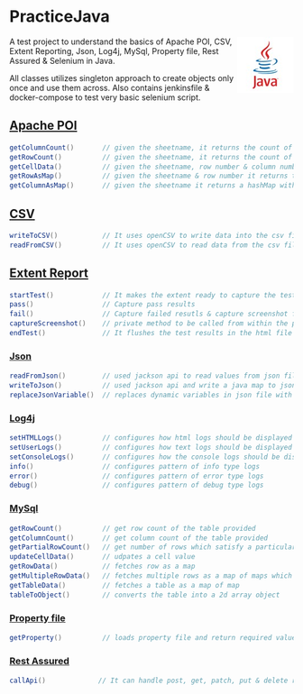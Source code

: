 # PracticeJava
<img align="right" width="100" height="100" src="https://github.com/anuj-nits/PracticeJava/blob/master/java.jpg">

A test project to understand the basics of Apache POI, CSV, Extent Reporting, Json, Log4j, MySql, Property file, Rest Assured & Selenium in Java.

All classes utilizes singleton approach to create objects only once and use them across.
Also contains jenkinsfile & docker-compose to test very basic selenium script.

## [Apache POI](https://github.com/anuj-nits/PracticeJava/tree/master/src/main/java/excelManager)
```java
getColumnCount()       // given the sheetname, it returns the count of column of any excel sheet
getRowCount()          // given the sheetname, it returns the count of rows of any excel sheet
getCellData()          // given the sheetname, row number & column number it returns the value of a particular excel cell
getRowAsMap()          // given the sheetname & row number it returns the complete excel row returned as a hashMap
getColumnAsMap()       // given the sheetname it returns a hashMap with first column as key and second column as its value
```

## [CSV](https://github.com/anuj-nits/PracticeJava/tree/master/src/main/java/csvManager)
```java
writeToCSV()           // It uses openCSV to write data into the csv file, each cell at a time
readFromCSV()          // It uses openCSV to read data from the csv file, each cell at a time
```

## [Extent Report](https://github.com/anuj-nits/PracticeJava/tree/master/src/main/java/extentManager)
```java
startTest()            // It makes the extent ready to capture the test results
pass()                 // Capture pass results
fail()                 // Capture failed resutls & capture screenshot for the screen
captureScreenshot()    // private method to be called from within the pass() or fail() methods
endTest()              // It flushes the test results in the html file created at the location: /src/test/resources/report/
```
### [Json](https://github.com/anuj-nits/PracticeJava/tree/master/src/main/java/jsonManager)
```java
readFromJson()         // used jackson api to read values from json file and return a java map
writeToJson()          // used jackson api and write a java map to json file
replaceJsonVariable()  // replaces dynamic variables in json file with actual values provided as parameter
```

### [Log4j](https://github.com/anuj-nits/PracticeJava/tree/master/src/main/java/logManager)
```java
setHTMLLogs()          // configures how html logs should be displayed and where the logs should be stored
setUserLogs()          // configures how text logs should be displayed and where the logs should be stored
setConsoleLogs()       // configures how the console logs should be displayed
info()                 // configures pattern of info type logs
error()                // configures pattern of error type logs
debug()                // configures pattern of debug type logs
```

### [MySql](https://github.com/anuj-nits/PracticeJava/tree/master/src/main/java/mysqlManager)
```java
getRowCount()          // get row count of the table provided
getColumnCount()       // get column count of the table provided
getPartialRowCount()   // get number of rows which satisfy a particular condition
updateCellData()       // udpates a cell value
getRowData()           // fetches row as a map
getMultipleRowData()   // fetches multiple rows as a map of maps which satisfy a particular condition
getTableData()         // fetches a table as a map of map
tableToObject()        // converts the table into a 2d array object
```
### [Property file](https://github.com/anuj-nits/PracticeJava/tree/master/src/main/java/propertyManager)
```java
getProperty()          // loads property file and return required value
```
### [Rest Assured](https://github.com/anuj-nits/PracticeJava/tree/master/src/main/java/apiManager)
``` java
callApi()             // It can handle post, get, patch, put & delete requests. It requires the method's argument to be same as the json file name. If there are variables in json file, create an excel sheet with sheet name same as the api name and provide all json values into it. The payload, status code & request type is to be provided from the excel sheet
```
